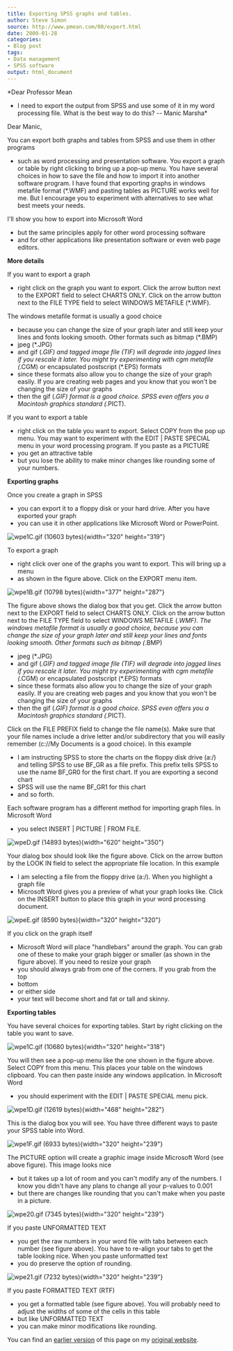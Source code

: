 ```yaml
---
title: Exporting SPSS graphs and tables.
author: Steve Simon
source: http://www.pmean.com/00/export.html
date: 2000-01-28
categories:
- Blog post
tags:
- Data management
- SPSS software
output: html_document
---
```

*Dear Professor Mean
- I need to export the output from SPSS and use some
of it in my word processing file. What is the best way to do this? --
Manic Marsha*

<!---More--->

Dear Manic,

You can export both graphs and tables from SPSS and use them in other
programs
- such as word processing and presentation software. You
export a graph or table by right clicking to bring up a pop-up menu.
You have several choices in how to save the file and how to import it
into another software program. I have found that exporting graphs in
windows metafile format (*.WMF) and pasting tables as PICTURE works
well for me. But I encourage you to experiment with alternatives to
see what best meets your needs.

I'll show you how to export into Microsoft Word
- but the same
principles apply for other word processing software
- and for other
applications like presentation software or even web page editors.

**More details**

If you want to export a graph
- right click on the graph you want to
export. Click the arrow button next to the EXPORT field to select
CHARTS ONLY. Click on the arrow button next to the FILE TYPE field to
select WINDOWS METAFILE (*.WMF).

The windows metafile format is usually a good choice
- because you can
change the size of your graph later and still keep your lines and
fonts looking smooth. Other formats such as bitmap (*.BMP)
- jpeg
(*.JPG)
- and gif (*.GIF) and tagged image file (TIF) will degrade
into jagged lines if you rescale it later. You might try experimenting
with cgm metafile (*.CGM) or encapsulated postscript (*.EPS)
formats
- since these formats also allow you to change the size of your
graph easily. If you are creating web pages and you know that you
won't be changing the size of your graphs
- then the gif (*.GIF)
format is a good choice. SPSS even offers you a Macintosh graphics
standard (*.PICT).

If you want to export a table
- right click on the table you want to
export. Select COPY from the pop up menu. You may want to experiment
with the EDIT | PASTE SPECIAL menu in your word processing program.
If you paste as a PICTURE
- you get an attractive table
- but you lose
the ability to make minor changes like rounding some of your numbers.

**Exporting graphs**

Once you create a graph in SPSS
- you can export it to a floppy disk or
your hard drive. After you have exported your graph
- you can use it in
other applications like Microsoft Word or PowerPoint.

![wpe1C.gif (10603 bytes)](http://www.pmean.com/images/02/export01.gif){width="320"
height="319"}

To export a graph
- right click over one of the graphs you want to
export. This will bring up a menu
- as shown in the figure above. Click
on the EXPORT menu item.

![wpe1B.gif (10798 bytes)](http://www.pmean.com/images/02/export02.gif){width="377"
height="287"}

The figure above shows the dialog box that you get. Click the arrow
button next to the EXPORT field to select CHARTS ONLY. Click on the
arrow button next to the FILE TYPE field to select WINDOWS METAFILE
(*.WMF). The windows metafile format is usually a good choice,
because you can change the size of your graph later and still keep
your lines and fonts looking smooth. Other formats such as bitmap
(*.BMP)
- jpeg (*.JPG)
- and gif (*.GIF) and tagged image file (TIF)
will degrade into jagged lines if you rescale it later. You might try
experimenting with cgm metafile (*.CGM) or encapsulated postscript
(*.EPS) formats
- since these formats also allow you to change the
size of your graph easily. If you are creating web pages and you know
that you won't be changing the size of your graphs
- then the gif
(*.GIF) format is a good choice. SPSS even offers you a Macintosh
graphics standard (*.PICT).

Click on the FILE PREFIX field to change the file name(s). Make sure
that your file names include a drive letter and/or subdirectory that
you will easily remember (c://My Documents is a good choice). In this
example
- I am instructing SPSS to store the charts on the floppy disk
drive (a:/) and telling SPSS to use BF_GR as a file prefix. This
prefix tells SPSS to use the name BF_GR0 for the first chart. If you
are exporting a second chart
- SPSS will use the name BF_GR1 for this
chart
- and so forth.

Each software program has a different method for importing graph
files. In Microsoft Word
- you select INSERT | PICTURE | FROM FILE.

![wpeD.gif (14893 bytes)](http://www.pmean.com/images/02/export03.gif){width="620"
height="350"}

Your dialog box should look like the figure above. Click on the arrow
button by the LOOK IN field to select the appropriate file location.
In this example
- I am selecting a file from the floppy drive (a:/).
When you highlight a graph file
- Microsoft Word gives you a preview of
what your graph looks like. Click on the INSERT button to place this
graph in your word processing document.

![wpeE.gif (8590 bytes)](http://www.pmean.com/images/02/export04.gif){width="320"
height="320"}

If you click on the graph itself
- Microsoft Word will place
"handlebars" around the graph. You can grab one of these to make
your graph bigger or smaller (as shown in the figure above). If you
need to resize your graph
- you should always grab from one of the
corners. If you grab from the top
- bottom
- or either side
- your text
will become short and fat or tall and skinny.

**Exporting tables**

You have several choices for exporting tables. Start by right clicking
on the table you want to save.

![wpe1C.gif (10680 bytes)](http://www.pmean.com/images/02/export05.gif){width="320"
height="318"}

You will then see a pop-up menu like the one shown in the figure
above. Select COPY from this menu. This places your table on the
windows clipboard. You can then paste inside any windows application.
In Microsoft Word
- you should experiment with the EDIT | PASTE
SPECIAL menu pick.

![wpe1D.gif (12619 bytes)](http://www.pmean.com/images/02/export06.gif){width="468"
height="282"}

This is the dialog box you will see. You have three different ways to
paste your SPSS table into Word.

![wpe1F.gif (6933 bytes)](http://www.pmean.com/images/02/export07.gif){width="320"
height="239"}

The PICTURE option will create a graphic image inside Microsoft Word
(see above figure). This image looks nice
- but it takes up a lot of
room and you can't modify any of the numbers. I know you didn't have
any plans to change all your p-values to 0.001
- but there are changes
like rounding that you can't make when you paste in a picture.

![wpe20.gif (7345 bytes)](http://www.pmean.com/images/02/export08.gif){width="320"
height="239"}

If you paste UNFORMATTED TEXT
- you get the raw numbers in your word
file with tabs between each number (see figure above). You have to
re-align your tabs to get the table looking nice. When you paste
unformatted text
- you do preserve the option of rounding.

![wpe21.gif (7232 bytes)](http://www.pmean.com/images/02/export09.gif){width="320"
height="239"}

If you paste FORMATTED TEXT (RTF)
- you get a formatted table (see
figure above). You will probably need to adjust the widths of some of
the cells in this table
- but like UNFORMATTED TEXT
- you can make minor
modifications like rounding.

You can find an [earlier version](http://www.pmean.com/00/export.html) of this page on my [original website](http://www.pmean.com/original_site.html).
